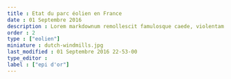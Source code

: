 ```yaml
---
title : Etat du parc éolien en France
date : 01 Septembre 2016
description : Lorem markdownum remollescit famulosque caede, violentam dotalem crimen, per felices.
order : 2
type : ["eolien"]
miniature : dutch-windmills.jpg
last_modified : 01 Septembre 2016 22-53-00
type_editor : 
label : ["epi d'or"]
---
```

